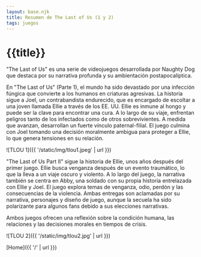 ```yaml
---
layout: base.njk
title: Resumen de The Last of Us (1 y 2)
tags: juegos
---
```


# {{title}}

"The Last of Us" es una serie de videojuegos desarrollada por Naughty Dog que destaca por su narrativa profunda y su ambientación postapocalíptica.

En "The Last of Us" (Parte 1), el mundo ha sido devastado por una infección fúngica que convierte a los humanos en criaturas agresivas. La historia sigue a Joel, un contrabandista endurecido, que es encargado de escoltar a una joven llamada Ellie a través de los EE. UU. Ellie es inmune al hongo y puede ser la clave para encontrar una cura. A lo largo de su viaje, enfrentan peligros tanto de los infectados como de otros sobrevivientes. A medida que avanzan, desarrollan un fuerte vínculo paternal-filial. El juego culmina con Joel tomando una decisión moralmente ambigua para proteger a Ellie, lo que genera tensiones en su relación.

![TLOU 1]({{ '/static/img/tlou1.jpeg' | url }})

"The Last of Us Part II" sigue la historia de Ellie, unos años después del primer juego. Ellie busca venganza después de un evento traumático, lo que la lleva a un viaje oscuro y violento. A lo largo del juego, la narrativa también se centra en Abby, una soldado con su propia historia entrelazada con Ellie y Joel. El juego explora temas de venganza, odio, perdón y las consecuencias de la violencia. Ambas entregas son aclamadas por su narrativa, personajes y diseño de juego, aunque la secuela ha sido polarizante para algunos fans debido a sus elecciones narrativas.

Ambos juegos ofrecen una reflexión sobre la condición humana, las relaciones y las decisiones morales en tiempos de crisis.

![TLOU 2]({{ '/static/img/tlou2.jpg' | url }})

[Home]({{ '/' | url }})
